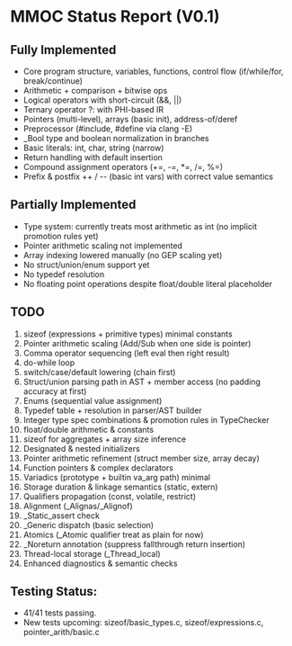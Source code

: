 # MMOC Status Report  (V0.1)

## Fully Implemented
- Core program structure, variables, functions, control flow (if/while/for, break/continue)
- Arithmetic + comparison + bitwise ops
- Logical operators with short-circuit (&&, ||)
- Ternary operator ?: with PHI-based IR
- Pointers (multi-level), arrays (basic init), address-of/deref
- Preprocessor (#include, #define via clang -E)
- _Bool type and boolean normalization in branches
- Basic literals: int, char, string (narrow)
- Return handling with default insertion
- Compound assignment operators (+=, -=, *=, /=, %=)
- Prefix & postfix ++ / -- (basic int vars) with correct value semantics

## Partially Implemented 
- Type system: currently treats most arithmetic as int (no implicit promotion rules yet)
- Pointer arithmetic scaling not implemented
- Array indexing lowered manually (no GEP scaling yet)
- No struct/union/enum support yet
- No typedef resolution
- No floating point operations despite float/double literal placeholder


## TODO 
1. sizeof (expressions + primitive types) minimal constants
2. Pointer arithmetic scaling (Add/Sub when one side is pointer)
3. Comma operator sequencing (left eval then right result)
4. do-while loop
5. switch/case/default lowering (chain first)
6. Struct/union parsing path in AST + member access (no padding accuracy at first)
7. Enums (sequential value assignment)
8. Typedef table + resolution in parser/AST builder
9. Integer type spec combinations & promotion rules in TypeChecker
10. float/double arithmetic & constants
11. sizeof for aggregates + array size inference
12. Designated & nested initializers
13. Pointer arithmetic refinement (struct member size, array decay)
14. Function pointers & complex declarators
15. Variadics (prototype + builtin va_arg path) minimal
16. Storage duration & linkage semantics (static, extern)
17. Qualifiers propagation (const, volatile, restrict)
18. Alignment (_Alignas/_Alignof)
19. _Static_assert check
20. _Generic dispatch (basic selection) 
21. Atomics (_Atomic qualifier treat as plain for now)
22. _Noreturn annotation (suppress fallthrough return insertion)
23. Thread-local storage (_Thread_local)
24. Enhanced diagnostics & semantic checks

## Testing Status:  
- 41/41 tests passing.
- New tests upcoming: sizeof/basic_types.c, sizeof/expressions.c, pointer_arith/basic.c